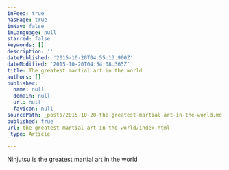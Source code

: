 ```yaml
---
inFeed: true
hasPage: true
inNav: false
inLanguage: null
starred: false
keywords: []
description: ''
datePublished: '2015-10-20T04:55:13.900Z'
dateModified: '2015-10-20T04:54:08.365Z'
title: The greatest martial art in the world
authors: []
publisher:
  name: null
  domain: null
  url: null
  favicon: null
sourcePath: _posts/2015-10-20-the-greatest-martial-art-in-the-world.md
published: true
url: the-greatest-martial-art-in-the-world/index.html
_type: Article

---
```

Ninjutsu is the greatest martial art in the world